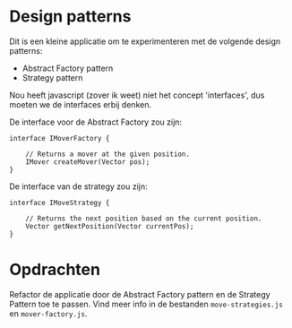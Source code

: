 # Design patterns

Dit is een kleine applicatie om te experimenteren met de volgende design patterns:

 - Abstract Factory pattern
 - Strategy pattern

Nou heeft javascript (zover ik weet) niet het concept 'interfaces', dus moeten we de interfaces erbij
denken.

De interface voor de Abstract Factory zou zijn:

```Csharp
interface IMoverFactory {

    // Returns a mover at the given position.
    IMover createMover(Vector pos);
}
```

De interface van de strategy zou zijn:

```Csharp
interface IMoveStrategy {

    // Returns the next position based on the current position.
    Vector getNextPosition(Vector currentPos);
}
```

# Opdrachten

Refactor de applicatie door de Abstract Factory pattern en de Strategy Pattern toe te passen. Vind meer info in de bestanden `move-strategies.js` en `mover-factory.js`.